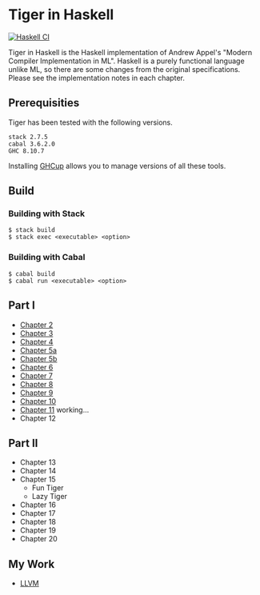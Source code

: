 # Tiger in Haskell

[![Haskell CI](https://github.com/ksrky/Tiger/actions/workflows/haskell.yml/badge.svg)](https://github.com/ksrky/Tiger/actions/workflows/haskell.yml)

Tiger in Haskell is the Haskell implementation of Andrew Appel's "Modern Compiler Implementation in ML".
Haskell is a purely functional language unlike ML, so there are some changes from the original specifications.
Please see the implementation notes in each chapter.

## Prerequisities

Tiger has been tested with the following versions.

```
stack 2.7.5
cabal 3.6.2.0
GHC 8.10.7
```

Installing [GHCup](https://www.haskell.org/ghcup/) allows you to manage versions of all these tools.

## Build

### Building with Stack

```command
$ stack build
$ stack exec <executable> <option>
```

### Building with Cabal

```command
$ cabal build
$ cabal run <executable> <option>
```

## Part I

- [Chapter 2](https://github.com/ksrky/Tiger/tree/master/src/chapter2)
- [Chapter 3](https://github.com/ksrky/Tiger/tree/master/src/chapter3)
- [Chapter 4](https://github.com/ksrky/Tiger/tree/master/src/chapter4)
- [Chapter 5a](https://github.com/ksrky/Tiger/tree/master/src/chapter5a)
- [Chapter 5b](https://github.com/ksrky/Tiger/tree/master/src/chapter5b)
- [Chapter 6](https://github.com/ksrky/Tiger/tree/master/src/chapter6)
- [Chapter 7](https://github.com/ksrky/Tiger/tree/master/src/chapter7)
- [Chapter 8](https://github.com/ksrky/Tiger/tree/master/src/chapter8)
- [Chapter 9](https://github.com/ksrky/Tiger/tree/master/src/chapter9)
- [Chapter 10](https://github.com/ksrky/Tiger/tree/master/src/chapter10)
- [Chapter 11](https://github.com/ksrky/Tiger/tree/master/src/chapter11) working...
- Chapter 12

## Part II

- Chapter 13
- Chapter 14
- Chapter 15
  - Fun Tiger
  - Lazy Tiger
- Chapter 16
- Chapter 17
- Chapter 18
- Chapter 19
- Chapter 20

## My Work

- [LLVM](https://github.com/ksrky/Tiger/tree/master/src/llvm)
